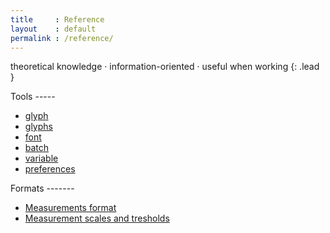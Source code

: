 ```yaml
---
title     : Reference
layout    : default
permalink : /reference/
---
```


theoretical knowledge · information-oriented · useful when working
{: .lead }

<div class='row'>
<div class='col' markdown='1'>
Tools
-----

- [glyph](tools/glyph)
- [glyphs](tools/glyphs)
- [font](tools/font)
- [batch](tools/batch)
- [variable](tools/variable)
- [preferences](tools/preferences)
</div>
<div class='col' markdown='1'>
Formats
-------

- [Measurements format](measurements-format)
- [Measurement scales and tresholds](measurement-scales-tresholds)
</div>
</div>
